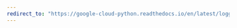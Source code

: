 ```yaml
---
redirect_to: "https://google-cloud-python.readthedocs.io/en/latest/logging/transports-sync.html"
---
```

